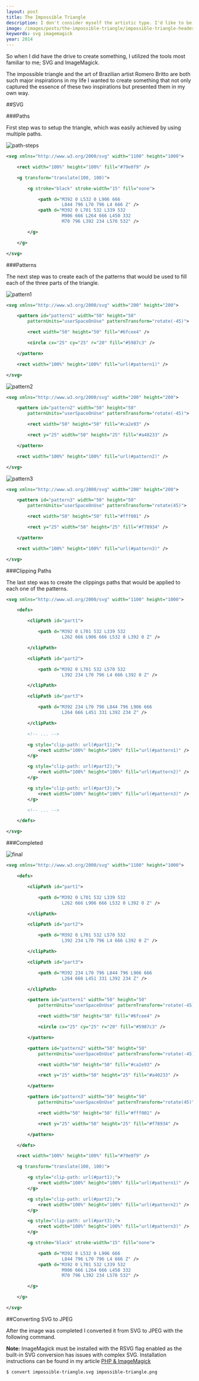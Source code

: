 ```yaml
---
layout: post
title: The Impossible Triangle
description: I don't consider myself the artistic type. I'd like to be, but my mind works in a more programatic way. The anxiety of making a mistake while drawing with pen and paper or the difficulty of using the pen tool to draw _exactly_ what I see in my mind is often too great for me to create.
image: /images/posts/the-impossible-triangle/impossible-triangle-header.jpg
keywords: svg imagemagick
year: 2014
---
```


So when I did have the drive to create something, I utilized the tools most familiar to me; SVG and ImageMagick.

The impossible triangle and the art of Brazilian artist Romero Britto are both such major inspirations in my life I wanted to create something that not only captured the essence of these two inspirations but presented them in my own way.

##SVG

###Paths

First step was to setup the triangle, which was easily achieved by using multiple paths.

![path-steps](/images/posts/the-impossible-triangle/path-steps.png)

```xml
<svg xmlns="http://www.w3.org/2000/svg" width="1100" height="1000">

	<rect width="100%" height="100%" fill="#79e0f9" />

	<g transform="translate(100, 100)">

		<g stroke="black" stroke-width="15" fill="none">

			<path d="M392 0 L532 0 L906 666
					 L844 796 L70 796 L4 666 Z" />
			<path d="M392 0 L701 532 L339 532
					 M906 666 L264 666 L450 332
					 M70 796 L392 234 L570 532" />

		</g>

	</g>

</svg>
```

###Patterns

The next step was to create each of the patterns that would be used to fill each of the three parts of the triangle.

![pattern1](/images/posts/the-impossible-triangle/pattern1.jpg)

```xml
<svg xmlns="http://www.w3.org/2000/svg" width="200" height="200">

	<pattern id="pattern1" width="50" height="50"
		patternUnits="userSpaceOnUse" patternTransform="rotate(-45)">

		<rect width="50" height="50" fill="#6fcee4" />

		<circle cx="25" cy="25" r="20" fill="#5987c3" />

	</pattern>

	<rect width="100%" height="100%" fill="url(#pattern1)" />

</svg>
```

![pattern2](/images/posts/the-impossible-triangle/pattern2.jpg)

```xml
<svg xmlns="http://www.w3.org/2000/svg" width="200" height="200">

	<pattern id="pattern2" width="50" height="50"
		patternUnits="userSpaceOnUse" patternTransform="rotate(-45)">

		<rect width="50" height="50" fill="#ca2e93" />

		<rect y="25" width="50" height="25" fill="#a40233" />

	</pattern>

	<rect width="100%" height="100%" fill="url(#pattern2)" />

</svg>
```

![pattern3](/images/posts/the-impossible-triangle/pattern3.jpg)

```xml
<svg xmlns="http://www.w3.org/2000/svg" width="200" height="200">

	<pattern id="pattern3" width="50" height="50"
		patternUnits="userSpaceOnUse" patternTransform="rotate(45)">

		<rect width="50" height="50" fill="#fff001" />

		<rect y="25" width="50" height="25" fill="#f78934" />

	</pattern>

	<rect width="100%" height="100%" fill="url(#pattern3)" />

</svg>
```

###Clipping Paths

The last step was to create the clippings paths that would be applied to each one of the patterns.

```xml
<svg xmlns="http://www.w3.org/2000/svg" width="1100" height="1000">

	<defs>

		<clipPath id="part1">

			<path d="M392 0 L701 532 L339 532
					 L262 666 L906 666 L532 0 L392 0 Z" />

		</clipPath>

		<clipPath id="part2">

			<path d="M392 0 L701 532 L570 532
					 L392 234 L70 796 L4 666 L392 0 Z" />

		</clipPath>

		<clipPath id="part3">

			<path d="M392 234 L70 796 L844 796 L906 666
					 L264 666 L451 331 L392 234 Z" />

		</clipPath>

		<!-- ... -->

		<g style="clip-path: url(#part1);">
			<rect width="100%" height="100%" fill="url(#pattern1)" />
		</g>

		<g style="clip-path: url(#part2);">
			<rect width="100%" height="100%" fill="url(#pattern2)" />
		</g>

		<g style="clip-path: url(#part3);">
			<rect width="100%" height="100%" fill="url(#pattern3)" />
		</g>

		<!-- ... -->

	</defs>

</svg>
```

###Completed

![final](/images/posts/the-impossible-triangle/impossible-triangle.jpg)

```xml
<svg xmlns="http://www.w3.org/2000/svg" width="1100" height="1000">

    <defs>

        <clipPath id="part1">

            <path d="M392 0 L701 532 L339 532
                     L262 666 L906 666 L532 0 L392 0 Z" />

        </clipPath>

        <clipPath id="part2">

            <path d="M392 0 L701 532 L570 532
                     L392 234 L70 796 L4 666 L392 0 Z" />

        </clipPath>

        <clipPath id="part3">

            <path d="M392 234 L70 796 L844 796 L906 666
                     L264 666 L451 331 L392 234 Z" />

        </clipPath>

        <pattern id="pattern1" width="50" height="50"
            patternUnits="userSpaceOnUse" patternTransform="rotate(-45)">

            <rect width="50" height="50" fill="#6fcee4" />

            <circle cx="25" cy="25" r="20" fill="#5987c3" />

        </pattern>

        <pattern id="pattern2" width="50" height="50"
            patternUnits="userSpaceOnUse" patternTransform="rotate(-45)">

            <rect width="50" height="50" fill="#ca2e93" />

            <rect y="25" width="50" height="25" fill="#a40233" />

        </pattern>

        <pattern id="pattern3" width="50" height="50"
            patternUnits="userSpaceOnUse" patternTransform="rotate(45)">

            <rect width="50" height="50" fill="#fff001" />

            <rect y="25" width="50" height="25" fill="#f78934" />

        </pattern>

    </defs>

    <rect width="100%" height="100%" fill="#79e0f9" />

    <g transform="translate(100, 100)">

        <g style="clip-path: url(#part1);">
            <rect width="100%" height="100%" fill="url(#pattern1)" />
        </g>

        <g style="clip-path: url(#part2);">
            <rect width="100%" height="100%" fill="url(#pattern2)" />
        </g>

        <g style="clip-path: url(#part3);">
            <rect width="100%" height="100%" fill="url(#pattern3)" />
        </g>

        <g stroke="black" stroke-width="15" fill="none">

            <path d="M392 0 L532 0 L906 666
                     L844 796 L70 796 L4 666 Z" />
            <path d="M392 0 L701 532 L339 532
                     M906 666 L264 666 L450 332
                     M70 796 L392 234 L570 532" />

        </g>

    </g>

</svg>
```

##Converting SVG to JPEG

After the image was completed I converted it from SVG to JPEG with the following command.

**Note:** ImageMagick must be installed with the RSVG flag enabled as the built-in SVG conversion has issues with complex SVG. Installation instructions can be found in my article [PHP & ImageMagick](/articles/php-and-imagemagick/#macports-instructions)

```bash
$ convert impossible-triangle.svg impossible-triangle.png
```